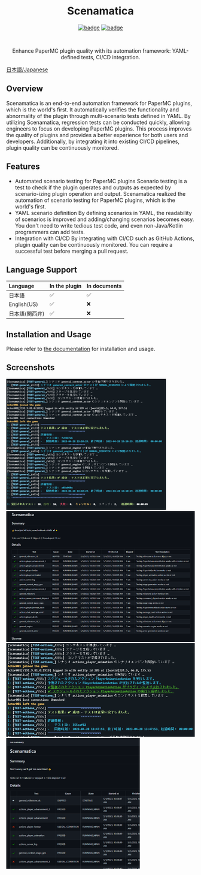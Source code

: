 <div align="center">
  <h1>Scenamatica</h1>

<a href="https://scenamatica.kunlab.org"><img alt="badge" src="https://img.shields.io/badge/Docs-here-09f?style=flat-square"></a>
<a href="LICENSE"><img alt="badge" src="https://img.shields.io/github/license/TeamKun/Scenamatica?style=flat-square"></a>

<br>
<p>Enhance PaperMC plugin quality with its automation framework: YAML-defined tests, CI/CD integration.</p>
</div>

[日本語/Japanese](README.md)

## Overview

Scenamatica is an end-to-end automation framework for PaperMC plugins, which is the world's first.
It automatically verifies the functionality and abnormality of the plugin through multi-scenario tests defined in YAML.
By utilizing Scenamatica, regression tests can be conducted quickly, allowing engineers to focus on developing PaperMC plugins.
This process improves the quality of plugins and provides a better experience for both users and developers.
Additionally, by integrating it into existing CI/CD pipelines, plugin quality can be continuously monitored.

## Features

+ Automated scenario testing for PaperMC plugins
  Scenario testing is a test to check if the plugin operates and outputs as expected by scenario-izing plugin operation and output.
  Scenamatica realized the automation of scenario testing for PaperMC plugins, which is the world's first.
+ YAML scenario definition
  By defining scenarios in YAML, the readability of scenarios is improved and adding/changing scenarios becomes easy.
  You don't need to write tedious test code, and even non-Java/Kotlin programmers can add tests.
+ Integration with CI/CD
  By integrating with CI/CD such as GitHub Actions, plugin quality can be continuously monitored.
  You can require a successful test before merging a pull request.

## Language Support

| Language    | In the plugin      | In documents       |
|:------------|:-------------------|:-------------------|
| 日本語         | :white_check_mark: | :white_check_mark: |
| English(US) | :white_check_mark: | :x:                |
| 日本語(関西弁)    | :white_check_mark: | :x:                |

## Installation and Usage

Please refer to [the documentation](https://scenamatica.kunlab.org) for installation and usage.

## Screenshots

<img src="images/runs/1.png" height="350px">
<img src="images/ci/1.png" height="350px">
<img src="images/runs/3.png" height="250px">
<img src="images/ci/2.png" height="350px">
